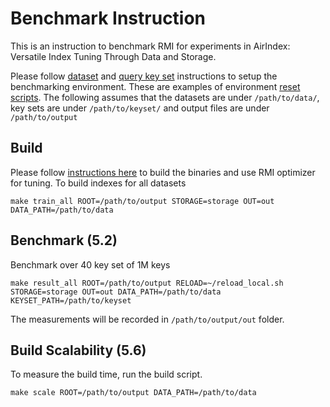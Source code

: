 # Benchmark Instruction

This is an instruction to benchmark RMI for experiments in AirIndex: Versatile Index Tuning Through Data and Storage.

Please follow [dataset](https://github.com/illinoisdata/airindex-public/blob/main/dataset_setup.md) and [query key set](https://github.com/illinoisdata/airindex-public/blob/main/keyset_setup.md) instructions to setup the benchmarking environment. These are examples of environment [reset scripts](https://github.com/illinoisdata/airindex-public/blob/main/reload_examples.md). The following assumes that the datasets are under `/path/to/data/`, key sets are under `/path/to/keyset/` and output files are under `/path/to/output`

## Build

Please follow [instructions here](https://github.com/illinoisdata/RMI/blob/master/README.md) to build the binaries and use RMI optimizer for tuning. To build indexes for all datasets

```
make train_all ROOT=/path/to/output STORAGE=storage OUT=out DATA_PATH=/path/to/data
```

## Benchmark (5.2)

Benchmark over 40 key set of 1M keys

```
make result_all ROOT=/path/to/output RELOAD=~/reload_local.sh STORAGE=storage OUT=out DATA_PATH=/path/to/data KEYSET_PATH=/path/to/keyset
```

The measurements will be recorded in `/path/to/output/out` folder.

## Build Scalability (5.6)

To measure the build time, run the build script.

```
make scale ROOT=/path/to/output DATA_PATH=/path/to/data
```

